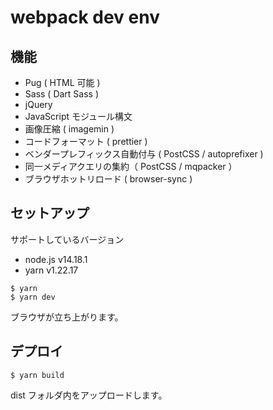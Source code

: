 # webpack dev env

## 機能

- Pug ( HTML 可能 )
- Sass ( Dart Sass )
- jQuery
- JavaScript モジュール構文
- 画像圧縮 ( imagemin )
- コードフォーマット ( prettier )
- ベンダープレフィックス自動付与 ( PostCSS / autoprefixer )
- 同一メディアクエリの集約（ PostCSS / mqpacker ）
- ブラウザホットリロード ( browser-sync )

## セットアップ

サポートしているバージョン

- node.js v14.18.1
- yarn v1.22.17

```
$ yarn
$ yarn dev
```

ブラウザが立ち上がります。

## デプロイ

```
$ yarn build
```

dist フォルダ内をアップロードします。
